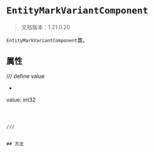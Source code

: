# `EntityMarkVariantComponent`

> 文档版本：1.21.0.20

`EntityMarkVariantComponent`类。

## 属性

/// define
value

- ```js
value: int32
```



///


## 方法
